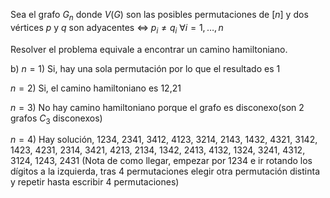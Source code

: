 Sea el grafo $G_n$ donde $V(G)$ son las posibles permutaciones de $[n]$ y dos vértices $p$ y $q$ son adyacentes $\iff$ $p_i \neq q_i$ $\forall i = 1,\dots,n$ 

Resolver el problema equivale a encontrar un camino hamiltoniano.

b)
$n=1$)
	Si, hay una sola permutación por lo que el resultado es $1$

$n=2$)
	Si, el camino hamiltoniano es $12$,$21$

$n=3$)
	No hay camino hamiltoniano porque el grafo es disconexo(son 2 grafos $C_3$ disconexos)

$n=4$)
	Hay solución, $1234$, $2341$, $3412$, $4123$, $3214$, $2143$, $1432$, $4321$, $3142$, $1423$, $4231$, $2314$, $3421$, $4213$, $2134$, $1342$, $2413$, $4132$, $1324$, $3241$, $4312$, $3124$, $1243$, $2431$
	(Nota de como llegar, empezar por $1234$ e ir rotando los dígitos a la izquierda, tras 4 permutaciones elegir otra permutación distinta y repetir hasta escribir 4 permutaciones)